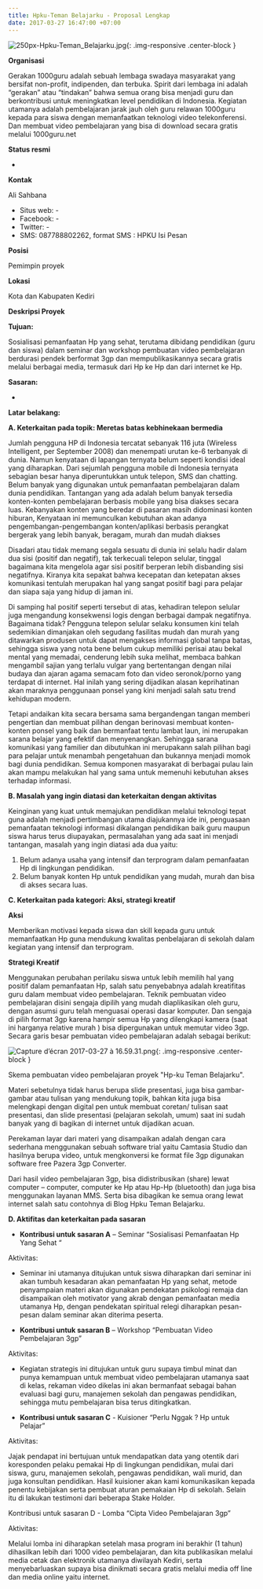 ```yaml
---
title: Hpku-Teman Belajarku - Proposal Lengkap
date: 2017-03-27 16:47:00 +07:00
---
```


![250px-Hpku-Teman_Belajarku.jpg](/uploads/250px-Hpku-Teman_Belajarku.jpg){: .img-responsive .center-block }

**Organisasi**

Gerakan 1000guru adalah sebuah lembaga swadaya masyarakat yang bersifat non-profit, indipenden, dan terbuka. Spirit dari lembaga ini adalah “gerakan” atau “tindakan” bahwa semua orang bisa menjadi guru dan berkontribusi untuk meningkatkan level pendidikan di Indonesia. Kegiatan utamanya adalah pembelajaran jarak jauh oleh guru relawan 1000guru kepada para siswa dengan memanfaatkan teknologi video telekonferensi. Dan membuat video pembelajaran yang bisa di download secara gratis melalui 1000guru.net

**Status resmi**

-

**Kontak**

Ali Sahbana

* Situs web: -
* Facebook: -
* Twitter: -
* SMS: 087788802262, format SMS : HPKU <spasi> Isi Pesan

**Posisi**

Pemimpin proyek

**Lokasi**

Kota dan Kabupaten Kediri

**Deskripsi Proyek**

**Tujuan:**

Sosialisasi pemanfaatan Hp yang sehat, terutama dibidang pendidikan (guru dan siswa) dalam seminar dan workshop pembuatan video pembelajaran berdurasi pendek berformat 3gp dan mempublikasikannya secara gratis melalui berbagai media, termasuk dari Hp ke Hp dan dari internet ke Hp.

**Sasaran:**

-

**Latar belakang:**

**A. Keterkaitan pada topik: Meretas batas kebhinekaan bermedia**

  Jumlah pengguna HP di Indonesia tercatat sebanyak 116 juta (Wireless Intelligent, per September 2008) dan menempati urutan ke-6 terbanyak di dunia. Namun kenyataan di lapangan ternyata belum seperti kondisi ideal yang diharapkan. Dari sejumlah pengguna mobile di Indonesia ternyata sebagian besar hanya diperuntukkan untuk telepon, SMS dan chatting. Belum banyak yang digunakan untuk pemanfaatan pembelajaran dalam dunia pendidikan. Tantangan yang ada adalah belum banyak tersedia konten-konten pembelajaran berbasis mobile yang bisa diakses secara luas. Kebanyakan konten yang beredar di pasaran masih didominasi konten hiburan, Kenyataan ini memunculkan kebutuhan akan adanya pengembangan-pengembangan konten/aplikasi berbasis perangkat bergerak yang lebih banyak, beragam, murah dan mudah diakses

  Disadari atau tidak memang segala sesuatu di dunia ini selalu hadir dalam dua sisi (positif dan negatif), tak terkecuali telepon selular, tinggal bagaimana kita mengelola agar sisi positif berperan lebih disbanding sisi negatifnya. Kiranya kita sepakat bahwa kecepatan dan ketepatan akses komunikasi tentulah merupakan hal yang sangat positif bagi para pelajar dan siapa saja yang hidup di jaman ini.

  Di samping hal positif seperti tersebut di atas, kehadiran telepon selular juga mengandung konsekwensi logis dengan berbagai dampak negatifnya. Bagaimana tidak? Pengguna telepon selular selaku konsumen kini telah sedemikian dimanjakan oleh segudang fasilitas mudah dan murah yang ditawarkan produsen untuk dapat mengakses informasi global tanpa batas, sehingga siswa yang nota bene belum cukup memiliki perisai atau bekal mental yang memadai, cenderung lebih suka melihat, membaca bahkan mengambil sajian yang terlalu vulgar yang bertentangan dengan nilai budaya dan ajaran agama semacam foto dan video seronok/porno yang terdapat di internet. Hal inilah yang sering dijadikan alasan keprihatinan akan maraknya penggunaan ponsel yang kini menjadi salah satu trend kehidupan modern.

  Tetapi andaikan kita secara bersama sama bergandengan tangan memberi pengertian dan membuat pilihan dengan berinovasi membuat konten-konten ponsel yang baik dan bermanfaat tentu lambat laun, ini merupakan sarana belajar yang efektif dan menyenangkan. Sehingga sarana komunikasi yang familier dan dibutuhkan ini merupakann salah pilihan bagi para pelajar untuk menambah pengetahuan dan bukannya menjadi momok bagi dunia pendidikan. Semua komponen masyarakat di berbagai pulau lain akan mampu melakukan hal yang sama untuk memenuhi kebutuhan akses terhadap informasi.

**B. Masalah yang ingin diatasi dan keterkaitan dengan aktivitas**

  Keinginan yang kuat untuk memajukan pendidikan melalui teknologi tepat guna adalah menjadi pertimbangan utama diajukannya ide ini, penguasaan pemanfaatan teknologi informasi dikalangan pendidikan baik guru maupun siswa harus terus diupayakan, permasalahan yang ada saat ini menjadi tantangan, masalah yang ingin diatasi ada dua yaitu:

1. Belum adanya usaha yang intensif dan terprogram dalam pemanfaatan Hp di lingkungan pendidikan.
2. Belum banyak konten Hp untuk pendidikan yang mudah, murah dan bisa di akses secara luas.

**C. Keterkaitan pada kategori: Aksi, strategi kreatif**

  **Aksi**

  Memberikan motivasi kepada siswa dan skill kepada guru untuk memanfaatkan Hp guna mendukung kwalitas penbelajaran di sekolah dalam kegiatan yang intensif dan terprogram.

  **Strategi Kreatif**

  Menggunakan perubahan perilaku siswa untuk lebih memilih hal yang positif dalam pemanfaatan Hp, salah satu penyebabnya adalah kreatifitas guru dalam membuat video pembelajaran. Teknik pembuatan video pembelajaran disini sengaja dipilih yang mudah diaplikasikan oleh guru, dengan asumsi guru telah menguasai operasi dasar komputer. Dan sengaja di pilih format 3gp karena hampir semua Hp yang dilengkapi kamera (saat ini harganya relative murah ) bisa dipergunakan untuk memutar video 3gp. Secara garis besar pembuatan video pembelajaran adalah sebagai berikut:

![Capture d’écran 2017-03-27 à 16.59.31.png](/uploads/Capture%20d%E2%80%99%C3%A9cran%202017-03-27%20%C3%A0%2016.59.31.png){: .img-responsive .center-block }

Skema pembuatan video pembelajaran proyek "Hp-ku Teman Belajarku".

  Materi sebetulnya tidak harus berupa slide presentasi, juga bisa gambar-gambar atau tulisan yang mendukung topik, bahkan kita juga bisa melengkapi dengan digital pen untuk membuat coretan/ tulisan saat presentasi, dan slide presentasi (pelajaran sekolah, umum) saat ini sudah banyak yang di bagikan di internet untuk dijadikan acuan.

  Perekaman layar dari materi yang disampaikan adalah dengan cara sederhana menggunakan sebuah software trial yaitu Camtasia Studio dan hasilnya berupa video, untuk mengkonversi ke format file 3gp digunakan software free Pazera 3gp Converter.

  Dari hasil video pembelajaran 3gp, bisa didistribusikan (share) lewat computer – computer, computer ke Hp atau Hp-Hp (bluetooth) dan juga bisa menggunakan layanan MMS. Serta bisa dibagikan ke semua orang lewat internet salah satu contohnya di Blog Hpku Teman Belajarku.

**D. Aktifitas dan keterkaitan pada sasaran**

  * **Kontribusi untuk sasaran A** – Seminar “Sosialisasi Pemanfaatan Hp Yang Sehat “

  Aktivitas:

  * Seminar ini utamanya ditujukan untuk siswa diharapkan dari seminar ini akan tumbuh kesadaran akan pemanfaatan Hp yang sehat, metode penyampaian materi akan digunakan pendekatan psikologi remaja dan disampaikan oleh motivator yang akrab dengan pemanfaatan media utamanya Hp, dengan pendekatan spiritual relegi diharapkan pesan-pesan dalam seminar akan diterima peserta.

  * **Kontribusi untuk sasaran B** – Workshop “Pembuatan Video Pembelajaran 3gp”

  Aktivitas:

  * Kegiatan strategis ini ditujukan untuk guru supaya timbul minat dan punya kemampuan untuk membuat video pembelajaran utamanya saat di kelas, rekaman video dikelas ini akan bermanfaat sebagai bahan evaluasi bagi guru, manajemen sekolah dan pengawas pendidikan, sehingga mutu pembelajaran bisa terus ditingkatkan.

  * **Kontribusi untuk sasaran C** - Kuisioner “Perlu Nggak ? Hp untuk Pelajar”

  Aktivitas:

Jajak pendapat ini bertujuan untuk mendapatkan data yang otentik dari koresponden pelaku pemakai Hp di lingkungan pendidikan, mulai dari siswa, guru, manajemen sekolah, pengawas pendidikan, wali murid, dan juga konsultan pendidikan. Hasil kuisioner akan kami komunikasikan kepada penentu kebijakan serta pembuat aturan pemakaian Hp di sekolah. Selain itu di lakukan testimoni dari beberapa Stake Holder.

Kontribusi untuk sasaran D - Lomba “Cipta Video Pembelajaran 3gp”

Aktivitas:

Melalui lomba ini diharapkan setelah masa program ini berakhir (1 tahun) dihasilkan lebih dari 1000 video pembelajaran, dan kita publikasikan melalui media cetak dan elektronik utamanya diwilayah Kediri, serta menyebarluaskan supaya bisa dinikmati secara gratis melalui media off line dan media online yaitu internet.